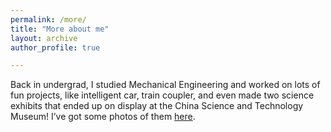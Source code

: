 ```yaml
---
permalink: /more/
title: "More about me"
layout: archive
author_profile: true

---
```


Back in undergrad, I studied Mechanical Engineering and worked on lots of fun projects, like intelligent car, train coupler, and even made two science exhibits that ended up on display at the China Science and Technology Museum! I’ve got some photos of them [here](/files/Fun_projects.pdf).
